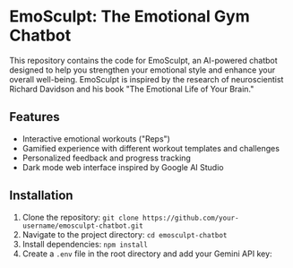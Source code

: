 # EmoSculpt: The Emotional Gym Chatbot

This repository contains the code for EmoSculpt, an AI-powered chatbot designed to help you strengthen your emotional style and enhance your overall well-being. EmoSculpt is inspired by the research of neuroscientist Richard Davidson and his book "The Emotional Life of Your Brain."

## Features

* Interactive emotional workouts ("Reps")
* Gamified experience with different workout templates and challenges
* Personalized feedback and progress tracking
* Dark mode web interface inspired by Google AI Studio

## Installation

1. Clone the repository: `git clone https://github.com/your-username/emosculpt-chatbot.git`
2. Navigate to the project directory: `cd emosculpt-chatbot`
3. Install dependencies: `npm install`
4. Create a `.env` file in the root directory and add your Gemini API key: 
